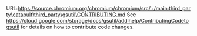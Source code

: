 URL:https://source.chromium.org/chromium/chromium/src/+/main:third_party\catapult\third_party\gsutil\CONTRIBUTING.md
See
https://cloud.google.com/storage/docs/gsutil/addlhelp/ContributingCodetogsutil
for details on how to contribute code changes.
